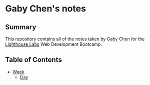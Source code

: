 # Gaby Chen's notes

## Summary

This repository contains all of the notes taken by [Gaby Chen](https://github.com/gabygab159) for the [Lighthouse Labs](https://www.lighthouselabs.ca/) Web Development Bootcamp.

## Table of Contents

* [Week](/Week_1) 
  * [Day](/Week_1/Day_1) 